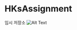 # HKsAssignment
임시 저장소
![Alt Text](https://user-images.githubusercontent.com/51434873/97186513-b6b17e80-17e4-11eb-9f5f-878a750544f8.gif)
